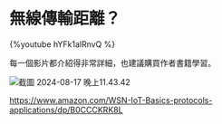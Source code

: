 # 無線傳輸距離？

{%youtube hYFk1alRnvQ %} 


每一個影片都介紹得非常詳細，也建議購買作者書籍學習。


![截圖 2024-08-17 晚上11.43.42](https://hackmd.io/_uploads/B1ZBrrC50.png)

https://www.amazon.com/WSN-IoT-Basics-protocols-applications/dp/B0CCCKRK8L


